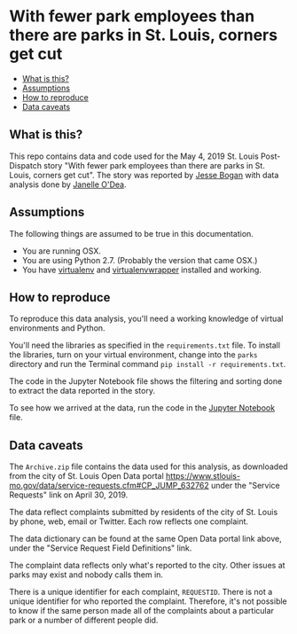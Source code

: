 With fewer park employees than there are parks in St. Louis, corners get cut
========================

* [What is this?](#what-is-this)
* [Assumptions](#assumptions)
* [How to reproduce](#how-to-reproduce)
* [Data caveats](#data-caveats)

What is this?
-------------

This repo contains data and code used for the May 4, 2019 St. Louis Post-Dispatch story "With fewer park employees than there are parks in St. Louis, corners get cut". The story was reported by [Jesse Bogan](https://twitter.com/JesseBogan) with data analysis done by [Janelle O'Dea](https://twitter.com/jayohday). 

Assumptions
-----------

The following things are assumed to be true in this documentation.

* You are running OSX.
* You are using Python 2.7. (Probably the version that came OSX.)
* You have [virtualenv](https://pypi.python.org/pypi/virtualenv) and [virtualenvwrapper](https://pypi.python.org/pypi/virtualenvwrapper) installed and working.

How to reproduce
-------------
To reproduce this data analysis, you'll need a working knowledge of virtual environments and Python. 

You'll need the libraries as specified in the `requirements.txt` file. To install the libraries, turn on your virtual environment, change into the `parks` directory and run the Terminal command `pip install -r requirements.txt`. 

The code in the Jupyter Notebook file shows the filtering and sorting done to extract the data reported in the story.

To see how we arrived at the data, run the code in the [Jupyter Notebook](https://jupyter.org/) file. 

Data caveats
-------------
The `Archive.zip` file contains the data used for this analysis, as downloaded from the city of St. Louis Open Data portal https://www.stlouis-mo.gov/data/service-requests.cfm#CP_JUMP_632762 under the "Service Requests" link on April 30, 2019. 

The data reflect complaints submitted by residents of the city of St. Louis by phone, web, email or Twitter. Each row reflects one complaint. 

The data dictionary can be found at the same Open Data portal link above, under the "Service Request Field Definitions" link.

The complaint data reflects only what's reported to the city. Other issues at parks may exist and nobody calls them in. 

There is a unique identifier for each complaint, `REQUESTID`. There is not a unique identifier for who reported the complaint. Therefore, it's not possible to know if the same person made all of the complaints about a particular park or a number of different people did. 
